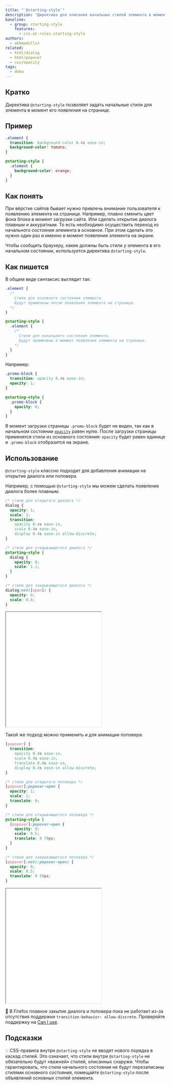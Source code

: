 ```yaml
---
title: "`@starting-style`"
description: "Директива для описания начальных стилей элемента в момент его появления на экране."
baseline:
  - group: starting-style
    features:
      - css.at-rules.starting-style
authors:
  - akhmadullin
related:
  - html/dialog
  - html/popover
  - css/opacity
tags:
  - doka
---
```



## Кратко

Директива `@starting-style` позволяет задать начальные стили для элемента в момент его _появления_ на странице.

## Пример

```css
.element {
  transition: background-color 0.4s ease-in;
  background-color: tomato;
}

@starting-style {
  .element {
    background-color: orange;
  }
}
```

## Как понять

При вёрстке сайтов бывает нужно привлечь внимание пользователя к появлению элемента на странице. Например, плавно сменить цвет фона блока в момент загрузки сайта. Или сделать открытие диалога плавным и аккуратным. То есть необходимо осуществить переход из начального состояния элемента в основное. При этом сделать это нужно один раз и именно в момент появления элемента на экране.

Чтобы сообщить браузеру, какие должны быть стили у элемента в его начальном состоянии, используется директива `@starting-style`.

## Как пишется

В общем виде синтаксис выглядит так:

```css
.element {
  /*
    Стили для основного состояния элемента.
    Будут применены после появления элемента на странице.
  */
}

@starting-style {
  .element {
    /*
      Стили для начального состояния элемента.
      Будут применены в момент появления элемента на странице.
    */
  }
}
```

Например:

```css
.promo-block {
  transition: opacity 0.4s ease-in;
  opacity: 1;
}

@starting-style {
  .promo-block {
    opacity: 0;
  }
}
```

В момент загрузки страницы `.promo-block` будет не виден, так как в начальном состоянии [`opacity`](/css/opacity/) равен нулю. После загрузки страницы применятся стили из основного состояния: `opacity` будет равен единице и `.promo-block` отобразится на экране.

## Использование

`@starting-style` классно подходит для добавления анимации на открытие диалога или поповера.

Например, с помощью `@starting-style` мы можем сделать появление диалога более плавным:

```css
/* стили для открытого диалога */
dialog {
  opacity: 1;
  scale: 1;
  transition:
    opacity 0.4s ease-in,
    scale 0.4s ease-in,
    display 0.4s ease-in allow-discrete;
}

/* стили для открывающегося диалога */
@starting-style {
  dialog {
    opacity: 0;
    scale: 1.1;
  }
}

/* стили для закрывающегося диалога */
dialog:not([open]) {
  opacity: 0;
  scale: 0.8;
}
```

<iframe title="Анимация появления диалога" src="demos/dialog-animation" height="360"></iframe>

Такой же подход можно применить и для анимации поповера:

```css
[popover] {
  transition:
    opacity 0.4s ease-in,
    scale 0.4s ease-in,
    translate 0.4s ease-in,
    display 0.4s ease-in allow-discrete;
}

/* стили для открытого поповера */
[popover]:popover-open {
  opacity: 1;
  scale: 1;
  translate: 0;
}

/* стили для открывающегося поповера */
@starting-style {
  [popover]:popover-open {
    opacity: 0;
    scale: 0.5;
    translate: 0 70px;
  }
}

/* стили для закрывающегося поповера */
[popover]:not(:popover-open) {
  opacity: 0;
  scale: 0.5;
  translate: 0 50px;
}
```

<iframe title="Анимация появления поповера" src="demos/popover-animation" height="360"></iframe>

<aside>

🚧 В Firefox плавное закытие диалога и поповера пока не работает из-за отсутствия поддержки `transition-behavior: allow-discrete`. Проверяйте поддержку на [Can I use](https://caniuse.com/mdn-css_properties_display_is_transitionable).

</aside>

## Подсказки

💡 CSS-правила внутри `@starting-style` не вводят нового порядка в каскад стилей. Это означает, что стили внутри `@starting-style` не обязательно будут «важней» стилей, описанных снаружи. Чтобы гарантировать, что стили начального состояния не будут перезаписаны стилями основного состояния, помещайте `@starting-style` после объявлений основных стилей элемента.

